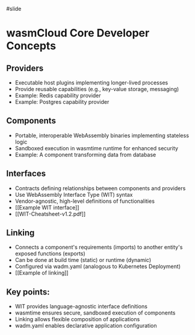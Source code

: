 #slide
# wasmCloud Core Developer Concepts

## Providers
- Executable host plugins implementing longer-lived processes
- Provide reusable capabilities (e.g., key-value storage, messaging)
- Example: Redis capability provider
- Example: Postgres capability provider
## Components
- Portable, interoperable WebAssembly binaries implementing stateless logic
- Sandboxed execution in wasmtime runtime for enhanced security
- Example: A component transforming data from database
## Interfaces
- Contracts defining relationships between components and providers
- Use WebAssembly Interface Type (WIT) syntax
- Vendor-agnostic, high-level definitions of functionalities
- [[Example WIT interface]]
- [[WIT-Cheatsheet-v1.2.pdf]]
## Linking
- Connects a component's requirements (imports) to another entity's exposed functions (exports)
- Can be done at build time (static) or runtime (dynamic)
- Configured via wadm.yaml (analogous to Kubernetes Deployment)
- [[Example of linking]]

## Key points:
- WIT provides language-agnostic interface definitions
- wasmtime ensures secure, sandboxed execution of components
- Linking allows flexible composition of applications
- wadm.yaml enables declarative application configuration